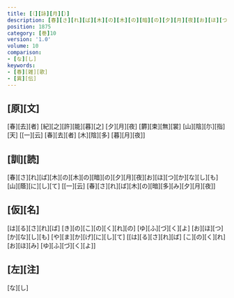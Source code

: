 ```yaml
---
title: [（][詠][月][）]
description: [春][さ][れ][ば][木][の][木][の][暗][の][夕][月][夜][お][ほ][つ][か][な][し][も][山][蔭][に][し][て] [[一][云] [春][さ][れ][ば][木][の][暗][多][み][夕][月][夜]]
position: 1875
category: [巻]10
version: '1.0'
volume: 10
comparison:
- [な][し]
keywords:
- [春][雑][歌]
- [異][伝]
---
```


## [原][文]

[春][去][者] [紀][之][許][能][暮][之] [夕][月][夜] [欝][束][無][裳] [山][陰][尓][指][天] [[一][云] [春][去][者] [木][陰][多] [暮][月][夜]]

## [訓][読]

[春][さ][れ][ば][木][の][木][の][暗][の][夕][月][夜][お][ほ][つ][か][な][し][も][山][蔭][に][し][て] [[一][云] [春][さ][れ][ば][木][の][暗][多][み][夕][月][夜]]

## [仮][名]

[は][る][さ][れ][ば] [き][の][こ][の][く][れ][の] [ゆ][ふ][づ][く][よ] [お][ほ][つ][か][な][し][も] [や][ま][か][げ][に][し][て] [[は][る][さ][れ][ば] [こ][の][く][れ][お][ほ][み] [ゆ][ふ][づ][く][よ]]

## [左][注]

[な][し]
